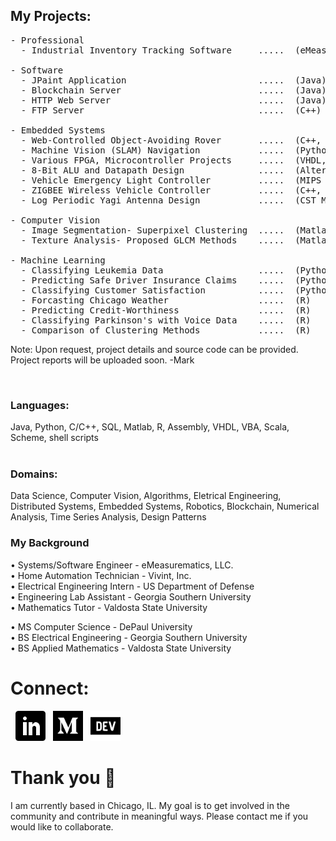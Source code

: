 ## My Projects:
<pre>
- Professional
  - Industrial Inventory Tracking Software     .....  (eMeasurematics)
  
- Software
  - JPaint Application                         .....  (Java)
  - Blockchain Server                          .....  (Java)
  - HTTP Web Server                            .....  (Java)
  - FTP Server                                 .....  (C++)
  
- Embedded Systems
  - Web-Controlled Object-Avoiding Rover       .....  (C++, Python)
  - Machine Vision (SLAM) Navigation           .....  (Python)
  - Various FPGA, Microcontroller Projects     .....  (VHDL, Assembly, C++)
  - 8-Bit ALU and Datapath Design              .....  (Altera Quartus II)
  - Vehicle Emergency Light Controller         .....  (MIPS Assembly)
  - ZIGBEE Wireless Vehicle Controller         .....  (C++, Python)
  - Log Periodic Yagi Antenna Design           .....  (CST Microwave Studio)
  
- Computer Vision
  - Image Segmentation- Superpixel Clustering  .....  (Matlab)
  - Texture Analysis- Proposed GLCM Methods    .....  (Matlab)
  
- Machine Learning
  - Classifying Leukemia Data                  .....  (Python) 
  - Predicting Safe Driver Insurance Claims    .....  (Python) 
  - Classifying Customer Satisfaction          .....  (Python)
  - Forcasting Chicago Weather                 .....  (R) 
  - Predicting Credit-Worthiness               .....  (R) 
  - Classifying Parkinson's with Voice Data    .....  (R) 
  - Comparison of Clustering Methods           .....  (R) 
</pre>

Note:
Upon request, project details and source code can be provided.
Project reports will be uploaded soon.
-Mark

<br/>

### Languages:
Java, Python, C/C++, SQL, Matlab, R, Assembly, VHDL, VBA, Scala, Scheme, shell scripts  
<br/>

### Domains:
Data Science, Computer Vision, Algorithms, Eletrical Engineering, Distributed Systems, Embedded Systems, Robotics, Blockchain, Numerical Analysis, Time Series Analysis, Design Patterns
<br/>


### My Background
• Systems/Software Engineer - eMeasurematics, LLC.  
• Home Automation Technician - Vivint, Inc.  
• Electrical Engineering Intern - US Department of Defense  
• Engineering Lab Assistant - Georgia Southern University  
• Mathematics Tutor - Valdosta State University  

• MS Computer Science - DePaul University  
• BS Electrical Engineering - Georgia Southern University  
• BS Applied Mathematics - Valdosta State University  


# Connect: 
&nbsp;
<a href="https://www.linkedin.com/in/ecedavis/" title="Follow me on LinkedIn">
  <img
    width="48"
    alt="Follow me on LinkedIn"
    src="https://raw.githubusercontent.com/ecedavis/ecedavis/master/assets/icons/linkedin.svg"
  /></a>
&nbsp;
<a href="https://medium.com/@ecedavis" title="Follow me on Medium">
  <img
    width="48"
    alt="Follow me on Medium"
    src="https://raw.githubusercontent.com/ecedavis/ecedavis/master/assets/icons/medium.svg"
  /></a>
&nbsp;
<a href="https://dev.to/trekhleb" title="Follow me on DevTo">
  <img
    width="48"
    alt="Follow me on DevTo"
    src="https://raw.githubusercontent.com/ecedavis/ecedavis/master/assets/icons/devto.svg"
  /></a>



# Thank you 👋

I am currently based in Chicago, IL. My goal is to get involved in the community and contribute in meaningful ways. Please contact me if you would like to collaborate.
<br/>



<!--
**ecedavis/ecedavis** is a ✨ _special_ ✨ repository because its `README.md` (this file) appears on your GitHub profile.

Here are some ideas to get you started:

- 🔭 I’m currently working on ...
- 🌱 I’m currently learning ...
- 👯 I’m looking to collaborate on ...
- 🤔 I’m looking for help with ...
- 💬 Ask me about ...
- 📫 How to reach me: ...
- 😄 Pronouns: ...
- ⚡ Fun fact: ...
-->
